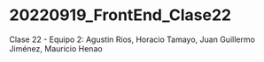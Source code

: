 # 20220919_FrontEnd_Clase22
Clase 22 - Equipo 2: Agustin Rios, Horacio Tamayo, Juan Guillermo Jiménez, Mauricio Henao
